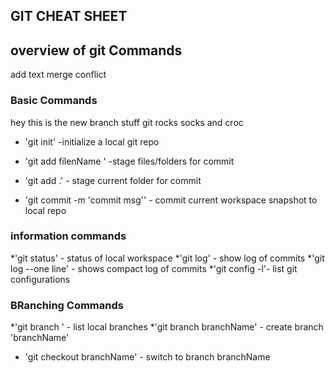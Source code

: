 ## GIT CHEAT SHEET
## overview of git Commands

add text merge conflict
### Basic Commands


hey this is the new branch stuff
git rocks
socks and croc

* 'git init' -initialize a local git repo
* 'git add filenName ' -stage files/folders for commit
* 'git add .' - stage current folder for commit

* 'git commit -m 'commit msg'' - commit current workspace snapshot to local repo


### information commands
*'git status' - status of local workspace
*'git log' - show log of commits
*'git log --one line' - shows compact log of commits
*'git config -l'- list git configurations
### BRanching Commands
*'git branch ' - list local branches
*'git branch branchName' - create branch 'branchName'
* 'git checkout branchName' - switch to branch branchName
